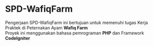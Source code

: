 # SPD-WafiqFarm
Pengerjaan SPD-WafiqFarm ini bertujuan untuk memenuhi tugas Kerja Praktek di Peternakan Ayam <strong>Wafiq Farm</strong> <br>
Proyek ini menggunakan bahasa pemrograman <b>PHP</b> dan Framework <b>CodeIgniter</b>
